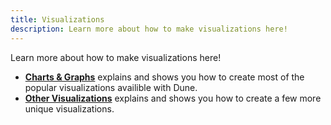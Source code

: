 ```yaml
---
title: Visualizations
description: Learn more about how to make visualizations here!
---
```


Learn more about how to make visualizations here!

- [**Charts & Graphs**](charts-graphs.md) explains and shows you how to create most of the popular visualizations availible with Dune.
- [**Other Visualizations**](other-visualizations.md) explains and shows you how to create a few more unique visualizations.
